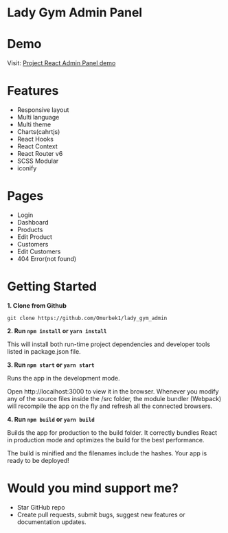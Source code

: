 # Lady Gym Admin Panel

<!-- React Admin Panel developed and build with **React (v17.0.2)**, **TypeScript (v4.4.2)** and **React Router v6**. For Styles, is used **SCSS**.
I am excited to share this dashboard with you and look forward to hearing your feedback [**my Linkedin post**](https://www.linkedin.com/posts/zahramirzaei_responsive-multilanguage-multitheme-activity-6920075757318725634-qRks?utm_source=linkedin_share&utm_medium=member_desktop_web) -->

# Demo

Visit: [Project React Admin Panel demo](https://admin-panel-portfolio.netlify.app/)

<!-- ![Figma admin panel sketch](src/assets/images/figma-sketch-v3.png) -->

# Features

* Responsive layout
* Multi language
* Multi theme
* Charts(cahrtjs)
* React Hooks
* React Context
* React Router v6
* SCSS Modular
* iconify

# Pages

* Login
* Dashboard
* Products
* Edit Product
* Customers
* Edit Customers
* 404 Error(not found)


# Getting Started

**1. Clone from Github**

`git clone https://github.com/Omurbek1/lady_gym_admin`

**2. Run `npm install` or `yarn install`**

This will install both run-time project dependencies and developer tools listed in package.json file.

**3. Run `npm start` or `yarn start`**

Runs the app in the development mode.

Open http://localhost:3000 to view it in the browser. Whenever you modify any of the source files inside the /src folder, the module bundler (Webpack) will recompile   the app on the fly and refresh all the connected browsers.
      
**4. Run `npm build` or `yarn build`**

Builds the app for production to the build folder. It correctly bundles React in production mode and optimizes the build for the best performance.

The build is minified and the filenames include the hashes. Your app is ready to be deployed!


# Would you mind support me?

* Star GitHub repo
* Create pull requests, submit bugs, suggest new features or documentation updates.


